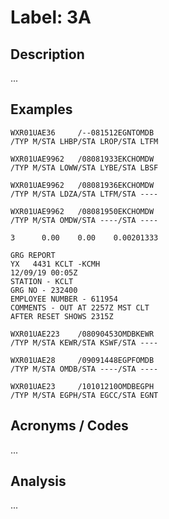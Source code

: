 # Label: 3A

## Description

...

## Examples

```
WXR01UAE36     /--081512EGNTOMDB
/TYP M/STA LHBP/STA LROP/STA LTFM
```

```
WXR01UAE9962   /08081933EKCHOMDW
/TYP M/STA LOWW/STA LYBE/STA LBSF
```

```
WXR01UAE9962   /08081936EKCHOMDW
/TYP M/STA LDZA/STA LTFM/STA ----
```

```
WXR01UAE9962   /08081950EKCHOMDW
/TYP M/STA OMDW/STA ----/STA ----
```

```
3      0.00    0.00    0.00201333
```

```
GRG REPORT
YX   4431 KCLT -KCMH
12/09/19 00:05Z
STATION - KCLT
GRG NO - 232400
EMPLOYEE NUMBER - 611954
COMMENTS - OUT AT 2257Z MST CLT
AFTER RESET SHOWS 2315Z
```

```
WXR01UAE223    /08090453OMDBKEWR
/TYP M/STA KEWR/STA KSWF/STA ----
```

```
WXR01UAE28     /09091448EGPFOMDB
/TYP M/STA OMDB/STA ----/STA ----
```

```
WXR01UAE23     /10101210OMDBEGPH
/TYP M/STA EGPH/STA EGCC/STA EGNT
```

## Acronyms / Codes

...

## Analysis

...
